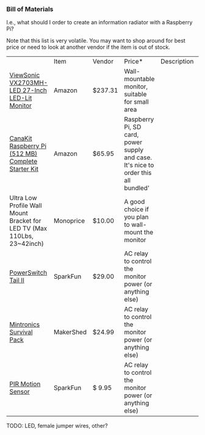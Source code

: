 
### Bill of Materials

I.e., what should I order to create an information radiator with a
Raspberry Pi?

Note that this list is very volatile. You may want to shop around for best
price or need to look at another vendor if the item is out of stock.

<table>
  <th>
    <td>Item</td>
    <td>Vendor</td>
    <td>Price*</td>
    <td>Description<td>
  </th>
  <tr>
    <td>
      <a href="http://www.amazon.com/gp/product/B008A3KFB8/">ViewSonic VX2703MH-LED 27-Inch LED-Lit Monitor</a>
    </td>
    <td>Amazon</td>
    <td>$237.31</td>
    <td>Wall-mountable monitor, suitable for small area</td>
  </tr>
  <tr>
    <td>
      <a href="http://www.amazon.com/CanaKit-Raspberry-Complete-Original-Preloaded/dp/B008XVAVAW/">CanaKit Raspberry Pi (512 MB) Complete Starter Kit</a>
    </td>
    <td>Amazon</td>
    <td>$65.95</td>
    <td>Raspberry Pi, SD card, power supply and case. It's nice to order this all bundled'</td>
  </tr>
  <tr>
    <td>Ultra Low Profile Wall Mount Bracket for LED TV (Max 110Lbs, 23~42inch)</td>
    <td>Monoprice</td>
    <td>$10.00</td>
    <td>A good choice if you plan to wall-mount the monitor</td>
  </tr>
  <tr>
    <td><a href="https://www.sparkfun.com/orders/652642">PowerSwitch Tail II</a></td>
    <td>SparkFun</td>
    <td>$29.00</td>
    <td>AC relay to control the monitor power (or anything else)</td>
  </tr>
  <tr>
    <td><a href="http://www.makershed.com/Mintronics_Survival_Pack_p/mstin2.htm">Mintronics Survival Pack</a></td>
    <td>MakerShed</td>
    <td>$24.99</td>
    <td>AC relay to control the monitor power (or anything else)</td>
  </tr>
  <tr>
    <td><a href="https://www.sparkfun.com/products/8630">PIR Motion Sensor</a></td>
    <td>SparkFun</td>
    <td>$  9.95</td>
    <td>AC relay to control the monitor power (or anything else)</td>
  </tr>
</table>

TODO: LED, female jumper wires, other?


